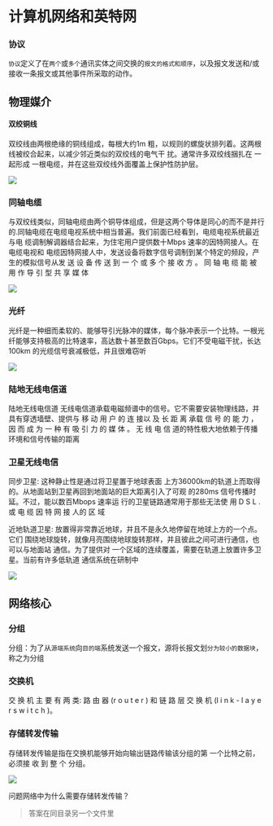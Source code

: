 # 计算机网络和英特网

### 协议

`协议`定义了在`两个`或`多个`通讯实体之间交换的`报文的格式和顺序`，以及报文发送和/或接收一条报文或其他事件所采取的动作。



## 物理媒介

#### 双绞铜线

双绞线由两根绝缘的铜线组成，每根大约1m 粗，以规则的螺旋状排列着。这两根线被绞合起来，以减少邻近类似的双绞线的电气干 扰。通常许多双绞线捆扎在 一起形成 一根电缆，并在这些双绞线外面覆盖上保护性防护层。

![](/Users/peng.j.rui/Documents/GitHub/learn/Network/images/UTP_cable.jpg)

### 同轴电缆

与双绞线类似，同轴电缆由两个铜导体组成，但是这两个导体是同心的而不是并行的.同轴电缆在电缆电视系统中相当普遍。我们前面已经看到，电缆电视系统最近与电 缆调制解调器结合起来，为住宅用户提供数十Mbps 速率的因特网接人。在电缆电视和 电缆因特网接人中，发送设备将数字信号调制到某个特定的频段，产生的模拟信号从发 送 设 备 传 送 到 一 个 或 多 个 接 收 方 。 同 轴 电 缆 能 被 用 作 导 引 型 共 享 媒 体

![](/Users/peng.j.rui/Documents/GitHub/learn/Network/images/photo_coaxial.webp)

### 光纤

光纤是一种细而柔软的、能够导引光脉冲的媒体，每个脉冲表示一个比特。一根光 纤能够支持极高的比特速率，高达数十甚至数百Gbps。它们不受电磁干扰，长达100km 的光缆信号衰减极低，并且很难窃听

![](/Users/peng.j.rui/Documents/GitHub/learn/Network/images/download.jpeg)

### 陆地无线电信道

陆地无线电信道 无线电信道承载电磁频谱中的信号。它不需要安装物理线路，并具有穿透墙壁、提供与 移 动 用 户 的 连 接以 及 长 距 离 承载 信 号 的 能 力 ， 因 而 成 为 一 种 有 吸 引 力 的 媒 体 。 无 线 电 信 道的特性极大地依赖于传播环境和信号传输的距离



### 卫星无线电信

同步卫星: 这种静止性是通过将卫星置于地球表面 上方36000km的轨道上而取得的。从地面站到卫星再回到地面站的巨大距离引入了可观
的280ms 信号传播时延。不过，能以数百Mbops 速率运 行的卫星链路通常用于那些无法使 用 D S L . 或 电 缆 因 特 网 接 人的 区 域

近地轨道卫星: 放置得非常靠近地球，并且不是永久地停留在地球上方的一个点。它们
围绕地球旋转，就像月亮围绕地球旋转那样，并且彼此之间可进行通信，也可以与地面站 通信。为了提供对 一个区域的连续覆盖，需要在轨道上放置许多卫星。当前有许多低轨道
通信系统在研制中

![](/Users/peng.j.rui/Documents/GitHub/learn/Network/images/weix.jpeg)

## 网络核心

### 分组

分组：为了从`源端系统`向`目的端`系统发送一个报文，源将长报文划`分为较小的数据块`，称之为分组



### 交换机

交 换 机 主 要 有 两 类: 路 由 器 (r o u t e r ) 和 链 路 层 交 换 机 (l i n k - l a y e r s w i t c h )。



### 存储转发传输

存储转发传输是指在交换机能够开始向输出链路传输该分组的第 一个比特之前，必须接 收 到 整 个 分组。

![](/Users/peng.j.rui/Documents/GitHub/learn/Network/images/cczfcs.png)

问题网络中为什么需要存储转发传输？

>  答案在同目录另一个文件里

